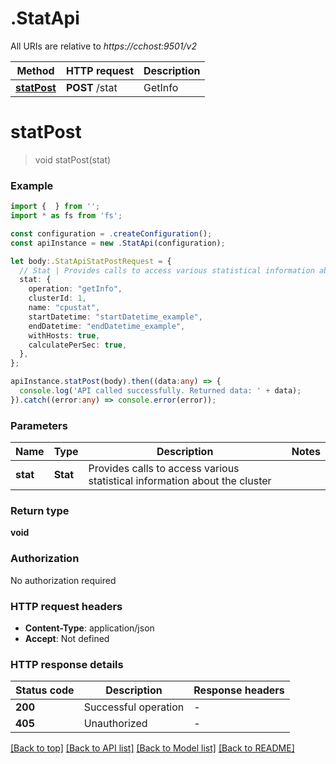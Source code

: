 # .StatApi

All URIs are relative to *https://cchost:9501/v2*

Method | HTTP request | Description
------------- | ------------- | -------------
[**statPost**](StatApi.md#statPost) | **POST** /stat | GetInfo | etc


# **statPost**
> void statPost(stat)


### Example


```typescript
import {  } from '';
import * as fs from 'fs';

const configuration = .createConfiguration();
const apiInstance = new .StatApi(configuration);

let body:.StatApiStatPostRequest = {
  // Stat | Provides calls to access various statistical information about the cluster
  stat: {
    operation: "getInfo",
    clusterId: 1,
    name: "cpustat",
    startDatetime: "startDatetime_example",
    endDatetime: "endDatetime_example",
    withHosts: true,
    calculatePerSec: true,
  },
};

apiInstance.statPost(body).then((data:any) => {
  console.log('API called successfully. Returned data: ' + data);
}).catch((error:any) => console.error(error));
```


### Parameters

Name | Type | Description  | Notes
------------- | ------------- | ------------- | -------------
 **stat** | **Stat**| Provides calls to access various statistical information about the cluster |


### Return type

**void**

### Authorization

No authorization required

### HTTP request headers

 - **Content-Type**: application/json
 - **Accept**: Not defined


### HTTP response details
| Status code | Description | Response headers |
|-------------|-------------|------------------|
**200** | Successful operation |  -  |
**405** | Unauthorized |  -  |

[[Back to top]](#) [[Back to API list]](README.md#documentation-for-api-endpoints) [[Back to Model list]](README.md#documentation-for-models) [[Back to README]](README.md)


